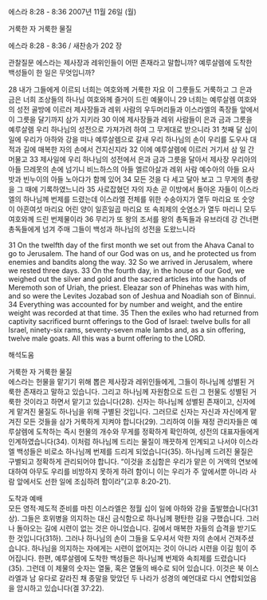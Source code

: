 에스라 8:28 - 8:36 
2007년 11월 26일 (월)

거룩한 자 거룩한 물질



에스라 8:28 - 8:36 / 새찬송가 202 장


관찰질문
에스라는 제사장과 레위인들이 어떤 존재라고 말합니까? 
예루살렘에 도착한 백성들이 한 일은 무엇입니까? 

28 내가 그들에게 이르되 너희는 여호와께 거룩한 자요 이 그릇들도 거룩하고 그 은과 금은 너희 조상들의 하나님 여호와께 즐거이 드린 예물이니 29 너희는 예루살렘 여호와의 성전 골방에 이르러 제사장들과 레위 사람의 우두머리들과 이스라엘의 족장들 앞에서 이 그릇을 달기까지 삼가 지키라 30 이에 제사장들과 레위 사람들이 은과 금과 그릇을 예루살렘 우리 하나님의 성전으로 가져가려 하여 그 무게대로 받으니라 31 첫째 달 십이 일에 우리가 아하와 강을 떠나 예루살렘으로 갈새 우리 하나님의 손이 우리를 도우사 대적과 길에 매복한 자의 손에서 건지신지라 32 이에 예루살렘에 이르러 거기서 삼 일 간 머물고 33 제사일에 우리 하나님의 성전에서 은과 금과 그릇을 달아서 제사장 우리아의 아들 므레못의 손에 넘기니 비느하스의 아들 엘르아살과 레위 사람 예수아의 아들 요사밧과 빈누이의 아들 노아댜가 함께 있어 34 모든 것을 다 세고 달아 보고 그 무게의 총량을 그 때에 기록하였느니라 35 사로잡혔던 자의 자손 곧 이방에서 돌아온 자들이 이스라엘의 하나님께 번제를 드렸는데 이스라엘 전체를 위한 수송아지가 열두 마리요 또 숫양이 아흔여섯 마리요 어린 양이 일흔일곱 마리요 또 속죄제의 숫염소가 열두 마리니 모두 여호와께 드린 번제물이라 36 무리가 또 왕의 조서를 왕의 총독들과 유브라데 강 건너편 총독들에게 넘겨 주매 그들이 백성과 하나님의 성전을 도왔느니라

31 On the twelfth day of the first month we set out from the Ahava Canal to go to Jerusalem. The hand of our God was on us, and he protected us from enemies and bandits along the way. 32 So we arrived in Jerusalem, where we rested three days. 33 On the fourth day, in the house of our God, we weighed out the silver and gold and the sacred articles into the hands of Meremoth son of Uriah, the priest. Eleazar son of Phinehas was with him, and so were the Levites Jozabad son of Jeshua and Noadiah son of Binnui. 34 Everything was accounted for by number and weight, and the entire weight was recorded at that time. 35 Then the exiles who had returned from captivity sacrificed burnt offerings to the God of Israel: twelve bulls for all Israel, ninety-six rams, seventy-seven male lambs and, as a sin offering, twelve male goats. All this was a burnt offering to the LORD.

해석도움





거룩한 자 거룩한 물질  
에스라는 헌물을 맡기기 위해 뽑은 제사장과 레위인들에게, 그들이 하나님께 성별된 거룩한 존재라고 말하고 있습니다. 그리고 하나님께 자원함으로 드린 그 헌물도 성별된 거룩한 것이라고 하면서 맡기고 있습니다(28). 신자는 하나님께 성별된 존재이고, 신자에게 맡겨진 물질도 하나님을 위해 구별된 것입니다. 그러므로 신자는 자신과 자신에게 맡겨진 모든 것들을 삼가 거룩하게 지켜야 합니다(29). 그리하여 이들 재정 관리자들은 예루살렘에 도착하는 즉시 헌물의 개수와 무게를 정확하게 확인하여, 성전의 대표자들에게 인계하였습니다(34). 이처럼 하나님께 드리는 물질이 깨끗하게 인계되고 나서야 이스라엘 백성들은 비로소 하나님께 번제를 드리게 되었습니다(35). 하나님께 드려진 물질은 구별되고 정확하게 관리되어야 합니다. “이것을 조심함은 우리가 맡은 이 거액의 연보에 대하여 아무도 우리를 비방하지 못하게 하려 함이니 이는 우리가 주 앞에서뿐 아니라 사람 앞에서도 선한 일에 조심하려 함이라”(고후 8:20-21). 

도착과 예배  
모든 영적·제도적 준비를 마친 이스라엘은 정월 십이 일에 아하와 강을 출발했습니다(31상). 그들은 호위병을 의지하는 대신 금식함으로 하나님께 평탄한 길을 구했습니다. 그러나 돌아오는 길에 시련이 없는 것은 아니었습니다. 길에서 매복한 자들의 습격을 받기도 한 것입니다(31하). 그러나 하나님의 손이 그들을 도우셔서 악한 자의 손에서 건져주셨습니다. 하나님을 의지하는 자에게는 시련이 없어지는 것이 아니라 시련을 이길 힘이 주어집니다. 한편, 예루살렘에 도착한 백성들은 하나님께 번제와 속죄제를 드렸습니다(35). 그런데 이 제물의 숫자는 열둘, 혹은 열둘의 배수로 되어 있습니다. 이것은 북 이스라엘과 남 유다로 갈라진 채 종말을 맞았던 두 나라가 성경의 예언대로 다시 연합되었음을 암시하고 있습니다(겔 37:22).